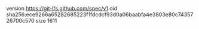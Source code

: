 version https://git-lfs.github.com/spec/v1
oid sha256:ece9266a65282685223f1fdcdcf93d0a06baabfa4e3803e80c7435726700c570
size 1611
